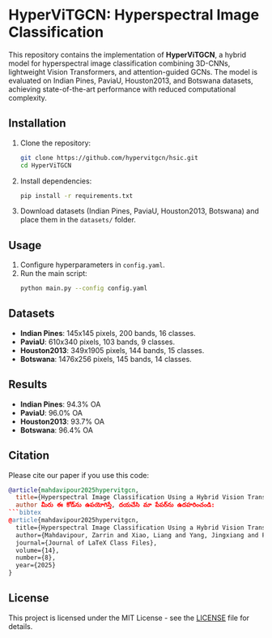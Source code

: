 # HyperViTGCN: Hyperspectral Image Classification

This repository contains the implementation of **HyperViTGCN**, a hybrid model for hyperspectral image classification combining 3D-CNNs, lightweight Vision Transformers, and attention-guided GCNs. The model is evaluated on Indian Pines, PaviaU, Houston2013, and Botswana datasets, achieving state-of-the-art performance with reduced computational complexity.

## Installation

1. Clone the repository:
   ```bash
   git clone https://github.com/hypervitgcn/hsic.git
   cd HyperViTGCN
   ```

2. Install dependencies:
   ```bash
   pip install -r requirements.txt
   ```

3. Download datasets (Indian Pines, PaviaU, Houston2013, Botswana) and place them in the `datasets/` folder.

## Usage

1. Configure hyperparameters in `config.yaml`.
2. Run the main script:
   ```bash
   python main.py --config config.yaml
   ```

## Datasets

- **Indian Pines**: 145x145 pixels, 200 bands, 16 classes.
- **PaviaU**: 610x340 pixels, 103 bands, 9 classes.
- **Houston2013**: 349x1905 pixels, 144 bands, 15 classes.
- **Botswana**: 1476x256 pixels, 145 bands, 14 classes.

## Results

- **Indian Pines**: 94.3% OA
- **PaviaU**: 96.0% OA
- **Houston2013**: 93.7% OA
- **Botswana**: 96.4% OA

## Citation

Please cite our paper if you use this code:
```bibtex
@article{mahdavipour2025hypervitgcn,
  title={Hyperspectral Image Classification Using a Hybrid Vision Transformer and Graph Convolutional Network},
  author మీరు ఈ కోడ్‌ను ఉపయోగిస్తే, దయచేసి మా పేపర్‌ను ఉదహరించండి:
```bibtex
@article{mahdavipour2025hypervitgcn,
  title={Hyperspectral Image Classification Using a Hybrid Vision Transformer and Graph Convolutional Network},
  author={Mahdavipour, Zarrin and Xiao, Liang and Yang, Jingxiang and Farooque, Ghulam},
  journal={Journal of LaTeX Class Files},
  volume={14},
  number={8},
  year={2025}
}
```

## License

This project is licensed under the MIT License - see the [LICENSE](LICENSE) file for details.